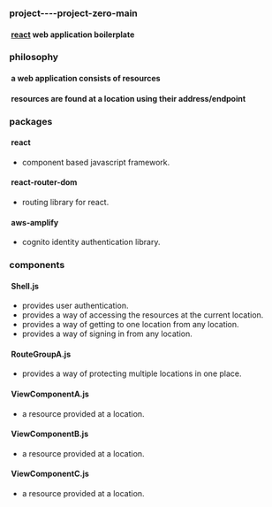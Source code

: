 ### project----project-zero-main
#### &nbsp;[react](https://reactjs.org 'react homepage') web application boilerplate  
### philosophy  
#### &nbsp;a web application consists of resources  
#### &nbsp;resources are found at a location using their address/endpoint
### packages
#### &nbsp;react  
  * component based javascript framework.
#### &nbsp;react-router-dom  
  * routing library for react.
#### &nbsp;aws-amplify  
  * cognito identity authentication library.  
### components   
#### &nbsp;Shell.js   
* provides user authentication.
* provides a way of accessing the resources at the current location.
* provides a way of getting to one location from any location.
* provides a way of signing in from any location.
#### &nbsp;RouteGroupA.js   
* provides a way of protecting multiple locations in one place.
#### &nbsp;ViewComponentA.js  
* a resource provided at a location.
#### &nbsp;ViewComponentB.js  
* a resource provided at a location.
#### &nbsp;ViewComponentC.js
* a resource provided at a location.
